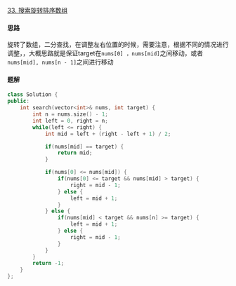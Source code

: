 [33. 搜索旋转排序数组](https://leetcode.cn/problems/search-in-rotated-sorted-array)

#### 思路

旋转了数组，二分查找，在调整左右位置的时候，需要注意，根据不同的情况进行调整，，大概思路就是保证target在`nums[0] ，nums[mid]`之间移动，或者`nums[mid], nums[n - 1]`之间进行移动

#### 题解

```c++
class Solution {
public:
    int search(vector<int>& nums, int target) {
        int n = nums.size() - 1;
        int left = 0, right = n;
        while(left <= right) {
            int mid = left + (right - left + 1) / 2;

            if(nums[mid] == target) {
                return mid;
            }

            if(nums[0] <= nums[mid]) {
                if(nums[0] <= target && nums[mid] > target) {
                    right = mid - 1;
                } else {
                    left = mid + 1;
                }
            } else {
                if(nums[mid] < target && nums[n] >= target) {
                    left = mid + 1;
                } else {
                    right = mid - 1;
                }
            }
        }
        return -1;
    }
};
```

